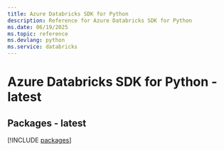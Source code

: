 ```yaml
---
title: Azure Databricks SDK for Python
description: Reference for Azure Databricks SDK for Python
ms.date: 06/19/2025
ms.topic: reference
ms.devlang: python
ms.service: databricks
---
```

# Azure Databricks SDK for Python - latest
## Packages - latest
[!INCLUDE [packages](databricks-index.md)]